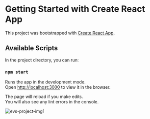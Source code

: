 # Getting Started with Create React App

This project was bootstrapped with [Create React App](https://github.com/facebook/create-react-app).

## Available Scripts

In the project directory, you can run:

### `npm start`

Runs the app in the development mode.\
Open [http://localhost:3000](http://localhost:3000) to view it in the browser.

The page will reload if you make edits.\
You will also see any lint errors in the console.

![evs-project-img1](https://user-images.githubusercontent.com/86060505/149112226-baef7c0b-885b-4de1-b815-239005338e79.jpg)
